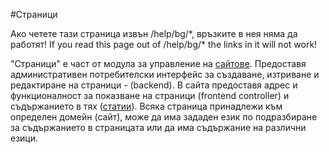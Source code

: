 #Страници

<div class="ui hidden">
  Ако четете тази страница извън /help/bg/*, връзките в нея няма да работят!
  If you read this page out of /help/bg/* the links in it will not work!
</div>


"Страници" е част от модула за управление на [сайтове]. Предоставя административен потребителски интерфейс за създаване, изтриване и редактиране на страници - (backend). В сайта предоставя адрес и функционалност за показване на страници (frontend controller) и съдържанието в тях ([статии]). 
Всяка страница принадлежи към определен домейн (сайт), може да има зададен език по подразбиране за съдържанието в страницата или да има съдържание на различни езици.

[сайтове]:/help/bg/cms.md
[статии]: /help/bg/articles.md
